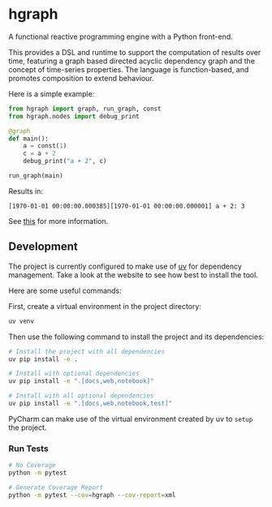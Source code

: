 # hgraph
A functional reactive programming engine with a Python front-end.

This provides a DSL and runtime to support the computation of results over time, featuring
a graph based directed acyclic dependency graph and the concept of time-series properties.
The language is function-based, and promotes composition to extend behaviour.

Here is a simple example:

```python
from hgraph import graph, run_graph, const
from hgraph.nodes import debug_print

@graph
def main():
    a = const(1)
    c = a + 2
    debug_print("a + 2", c)

run_graph(main)
```
Results in:
```
[1970-01-01 00:00:00.000385][1970-01-01 00:00:00.000001] a + 2: 3
```

See [this](https://hgraph.readthedocs.io/en/latest/) for more information.

## Development

The project is currently configured to make use of [uv](https://github.com/astral-sh/uv) for dependency management. 
Take a look at the website to see how best to install the tool.

Here are some useful commands:

First, create a virtual environment in the project directory:

```bash
uv venv
```

Then use the following command to install the project and its dependencies:

```bash
# Install the project with all dependencies
uv pip install -e .

# Install with optional dependencies
uv pip install -e ".[docs,web,notebook]"

# Install with all optional dependencies
uv pip install -e ".[docs,web,notebook,test]"
```

PyCharm can make use of the virtual environment created by uv to ``setup`` the project.

### Run Tests

```bash
# No Coverage
python -m pytest
```

```bash
# Generate Coverage Report
python -m pytest --cov=hgraph --cov-report=xml
```
